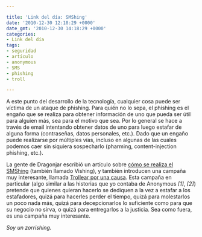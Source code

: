 ```yaml
---

title: 'Link del día: SMShing'
date: '2010-12-30 12:18:29 +0000'
date_gmt: '2010-12-30 14:18:29 +0000'
categories:
- Link del día
tags:
- seguridad
- artículo
- anonymous
- SMS
- phishing
- troll

---
```


A este punto del desarrollo de la tecnología, cualquier cosa puede ser víctima de un ataque de phishing. Para quién no lo sepa, el phishing es el engaño que se realiza para obtener información de uno que pueda ser útil para alguien más, sea para el motivo que sea. Por lo general se hace a través de email intentando obtener datos de uno para luego estafar de alguna forma (contraseñas, datos personales, etc.). Dado que un engaño puede realizarse por múltiples vías, incluso en algunas de las cuales podemos caer sin siquiera sospecharlo (pharming, content-injection phishing, etc.).

La gente de Dragonjar escribió un artículo sobre [cómo se realiza el SMShing](http://www.dragonjar.org/como-se-realiza-el-smishing.xhtml) (también llamado Vishing), y también introducen una campaña muy interesante, llamada [Trollear por una causa](http://www.eltiempo.com/blogs/simplemente_seguridad/2010/10/trollear-por-una-causa-objetiv.php). Esta campaña en particular (algo similar a las historias que yo contaba de Anonymous _[1]_, _[2]_) pretende que quienes quieran hacerlo se dediquen a la vez a estafar a los estafadores, quizá para hacerles perder el tiempo, quizá para molestarlos un poco nada más, quizá para decepcionarlos lo suficiente como para que su negocio no sirva, o quizá para entregarlos a la justicia. Sea como fuera, es una campaña muy interesante.

_Soy un zorrishing._
